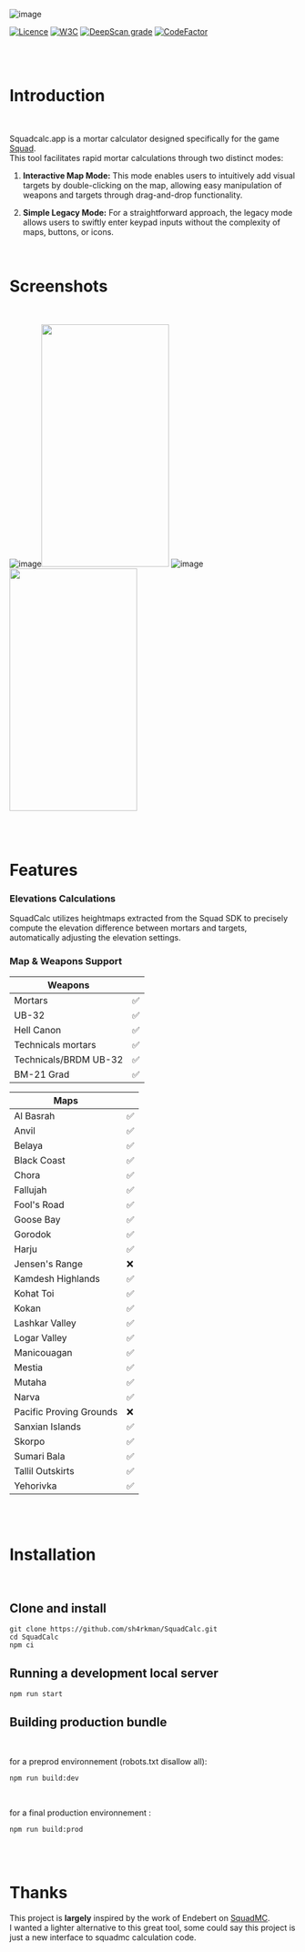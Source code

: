 

![image](./src/img/github/logo.png)


 <a href="https://github.com/sh4rkman/SquadCalc/blob/master/LICENSE"><img src="https://img.shields.io/github/license/Naereen/StrapDown.js.svg" alt="Licence"></a>
<a href="https://validator.w3.org/nu/?doc=https%3A%2F%2Fsquadcalc.app%2F"><img src="https://img.shields.io/badge/W3C-Good-green.svg" alt="W3C"></a>
<a href="https://deepscan.io/dashboard#view=project&tid=12376&pid=25781&bid=811276"><img src="https://deepscan.io/api/teams/12376/projects/25781/branches/811276/badge/grade.svg" alt="DeepScan grade"></a>
<a href="https://www.codefactor.io/repository/github/sh4rkman/squadcalc"><img src="https://www.codefactor.io/repository/github/sh4rkman/squadcalc/badge" alt="CodeFactor"></a>


</br>
</br>


# Introduction


</br>


Squadcalc.app is a mortar calculator designed specifically for the game <a href="https://joinsquad.com/">Squad</a>.  
This tool facilitates rapid mortar calculations through two distinct modes:
1. **Interactive Map Mode:** This mode enables users to intuitively add visual targets by double-clicking on the map, allowing easy manipulation of weapons and targets through drag-and-drop functionality.

2. **Simple Legacy Mode:** For a straightforward approach, the legacy mode allows users to swiftly enter keypad inputs without the complexity of maps, buttons, or icons.
 


</br>
 
# **Screenshots**

</br>


![image](./src/img/github/desktop_ui.png)<img width="224" height="426" src="./src/img/github/mobile_ui.png">
![image](./src/img/github/desktop.png)<img width="224" height="426" src="./src/img/github/mobile.png">



</br></br>

# **Features**


### **Elevations Calculations**

SquadCalc utilizes heightmaps extracted from the Squad SDK to precisely compute the elevation difference between mortars and targets, automatically adjusting the elevation settings. 

### **Map & Weapons Support**


| **Weapons**      |           |
|-----------------------|--------------------|
| Mortars               |        ✅          |
| UB-32                 |          ✅        |
| Hell Canon            |           ✅       |
| Technicals mortars    |        ✅            |
| Technicals/BRDM UB-32 |      ✅              |
| BM-21 Grad            |      ✅             |



| **Maps**                     |                |
|-----------------------------|----------------|
| Al Basrah                   |        ✅           |
| Anvil                       |        ✅           |
| Belaya                      |       ✅               |
| Black Coast                 |        ✅           |
| Chora                       |       ✅            |
| Fallujah                    |      ✅             |
| Fool's Road                 |       ✅            |
| Goose Bay                   |       ✅            |
| Gorodok                     |        ✅           |
| Harju                       |         ✅          |
| Jensen's Range              |            ❌       |
| Kamdesh Highlands           |         ✅          |
| Kohat Toi                   |         ✅          |
| Kokan                       |        ✅           |
| Lashkar Valley              |         ✅          |
| Logar Valley                |        ✅           |
| Manicouagan                 |        ✅           |
| Mestia                      |         ✅          |
| Mutaha                      |        ✅           |
| Narva                       |          ✅         |
| Pacific Proving Grounds     |         ❌          |
| Sanxian Islands             |      ✅              |
| Skorpo                      |        ✅           |
| Sumari Bala                 |      ✅             |
| Tallil Outskirts            |       ✅            |
| Yehorivka                   |       ✅            |


</br></br>

# Installation
</br>


## Clone and install

```
git clone https://github.com/sh4rkman/SquadCalc.git
cd SquadCalc
npm ci
```

## Running a development local server
```
npm run start
```

## Building production bundle
</br>

for a preprod environnement (robots.txt disallow all):
```
npm run build:dev
```
</br>

for a final production environnement :
```
npm run build:prod
```

</br></br>



# Thanks

This project is **largely** inspired by the work of Endebert on <a href="https://github.com/Endebert/squadmc">SquadMC</a>.  
I wanted a lighter alternative to this great tool, some could say this project is just a new interface to squadmc calculation code.
